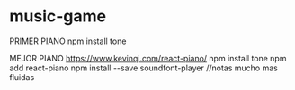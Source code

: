 # music-game
 
PRIMER PIANO
npm install tone

MEJOR PIANO
https://www.kevinqi.com/react-piano/
npm install tone
npm add react-piano
npm install --save soundfont-player //notas mucho mas fluidas